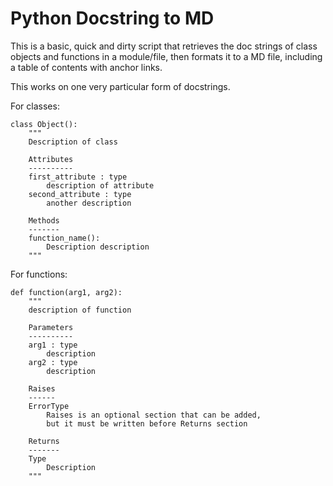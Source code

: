 # Python Docstring to MD
This is a basic, quick and dirty script that retrieves the doc strings of class objects and functions in a module/file, then formats it to a MD file, including a table of contents with anchor links.

This works on one very particular form of docstrings.

For classes:
```
class Object():
    """
    Description of class

    Attributes
    ----------
    first_attribute : type
        description of attribute
    second_attribute : type
        another description

    Methods
    -------
    function_name():
        Description description
    """
```

For functions:
```
def function(arg1, arg2):
    """
    description of function

    Parameters
    ----------
    arg1 : type
        description
    arg2 : type
        description

    Raises
    ------
    ErrorType
        Raises is an optional section that can be added,
        but it must be written before Returns section
    
    Returns
    -------
    Type
        Description
    """
```

